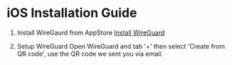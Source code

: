 # iOS Installation Guide

1. Install WireGaurd from AppStore 
[Install WireGuard](https://itunes.apple.com/us/app/wireguard/id1441195209?ls=1&mt=8)

2. Setup WireGuard 
Open WireGuard and tab '+' then select 'Create from QR code', use the QR code we sent you via email.
